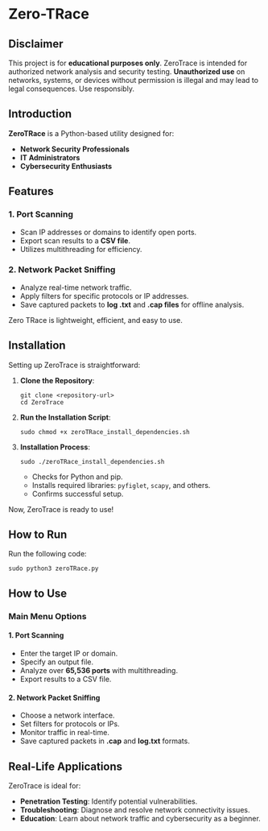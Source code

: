 # Zero-TRace

## Disclaimer
This project is for **educational purposes only**. ZeroTrace is intended for authorized network analysis and security testing. **Unauthorized use** on networks, systems, or devices without permission is illegal and may lead to legal consequences. Use responsibly.



## Introduction
**ZeroTRace** is a Python-based utility designed for:
- **Network Security Professionals**
- **IT Administrators**
- **Cybersecurity Enthusiasts**



## Features

### 1. Port Scanning
- Scan IP addresses or domains to identify open ports.
- Export scan results to a **CSV file**.
- Utilizes multithreading for efficiency.

### 2. Network Packet Sniffing
- Analyze real-time network traffic.
- Apply filters for specific protocols or IP addresses.
- Save captured packets to **log .txt** and **.cap files** for offline analysis.

Zero TRace is lightweight, efficient, and easy to use.



## Installation
Setting up ZeroTrace is straightforward:

1. **Clone the Repository**:
   ```
   git clone <repository-url>
   cd ZeroTrace
   ```
   
2. **Run the Installation Script**:
   ```
   sudo chmod +x zeroTRace_install_dependencies.sh
   ```
3. **Installation Process**:
   ```
   sudo ./zeroTRace_install_dependencies.sh
   ```
   - Checks for Python and pip.
   - Installs required libraries: `pyfiglet`, `scapy`, and others.
   - Confirms successful setup.

Now, ZeroTrace is ready to use!

## How to Run

Run the following code:
```
sudo python3 zeroTRace.py
```


## How to Use

### Main Menu Options

#### 1. Port Scanning
- Enter the target IP or domain.
- Specify an output file.
- Analyze over **65,536 ports** with multithreading.
- Export results to a CSV file.

#### 2. Network Packet Sniffing
- Choose a network interface.
- Set filters for protocols or IPs.
- Monitor traffic in real-time.
- Save captured packets in **.cap** and **log.txt** formats.



## Real-Life Applications
ZeroTrace is ideal for:
- **Penetration Testing**: Identify potential vulnerabilities.
- **Troubleshooting**: Diagnose and resolve network connectivity issues.
- **Education**: Learn about network traffic and cybersecurity as a beginner.




